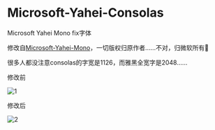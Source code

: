 # Microsoft-Yahei-Consolas
Microsoft Yahei Mono fix字体

修改自[Microsoft-Yahei-Mono](https://github.com/chenyium/Microsoft-Yahei-Mono)，一切版权归原作者……不对，归微软所有🥵

很多人都没注意consolas的字宽是1126，而雅黑全宽字是2048……

修改前

![1](https://user-images.githubusercontent.com/848607/166444624-55acfe6f-4c26-42ea-90da-391ca6899211.jpg)

修改后

![2](https://user-images.githubusercontent.com/848607/166444664-88a29e34-4e75-432c-87b6-462c7419110b.jpg)
